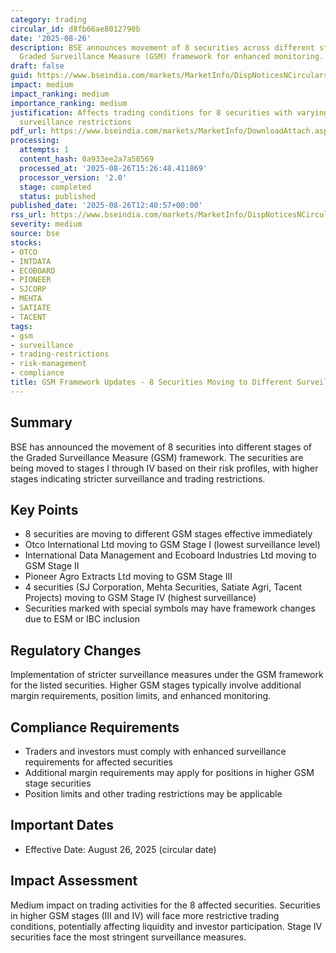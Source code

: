 ```yaml
---
category: trading
circular_id: d8fb66ae8012790b
date: '2025-08-26'
description: BSE announces movement of 8 securities across different stages of the
  Graded Surveillance Measure (GSM) framework for enhanced monitoring.
draft: false
guid: https://www.bseindia.com/markets/MarketInfo/DispNoticesNCirculars.aspx?Noticeid={A0B8365C-DD6F-40C1-A68A-DA2AEE41F86F}&noticeno=20250826-39&dt=08/26/2025&icount=39&totcount=56&flag=0
impact: medium
impact_ranking: medium
importance_ranking: medium
justification: Affects trading conditions for 8 securities with varying levels of
  surveillance restrictions
pdf_url: https://www.bseindia.com/markets/MarketInfo/DownloadAttach.aspx?id=20250826-39&attachedId=6f048b34-b39c-4485-bda0-d34288362cee
processing:
  attempts: 1
  content_hash: 0a933ee2a7a58569
  processed_at: '2025-08-26T15:26:48.411869'
  processor_version: '2.0'
  stage: completed
  status: published
published_date: '2025-08-26T12:40:57+00:00'
rss_url: https://www.bseindia.com/markets/MarketInfo/DispNoticesNCirculars.aspx?Noticeid={A0B8365C-DD6F-40C1-A68A-DA2AEE41F86F}&noticeno=20250826-39&dt=08/26/2025&icount=39&totcount=56&flag=0
severity: medium
source: bse
stocks:
- OTCO
- INTDATA
- ECOBOARD
- PIONEER
- SJCORP
- MEHTA
- SATIATE
- TACENT
tags:
- gsm
- surveillance
- trading-restrictions
- risk-management
- compliance
title: GSM Framework Updates - 8 Securities Moving to Different Surveillance Stages
---
```


## Summary

BSE has announced the movement of 8 securities into different stages of the Graded Surveillance Measure (GSM) framework. The securities are being moved to stages I through IV based on their risk profiles, with higher stages indicating stricter surveillance and trading restrictions.

## Key Points

- 8 securities are moving to different GSM stages effective immediately
- Otco International Ltd moving to GSM Stage I (lowest surveillance level)
- International Data Management and Ecoboard Industries Ltd moving to GSM Stage II
- Pioneer Agro Extracts Ltd moving to GSM Stage III
- 4 securities (SJ Corporation, Mehta Securities, Satiate Agri, Tacent Projects) moving to GSM Stage IV (highest surveillance)
- Securities marked with special symbols may have framework changes due to ESM or IBC inclusion

## Regulatory Changes

Implementation of stricter surveillance measures under the GSM framework for the listed securities. Higher GSM stages typically involve additional margin requirements, position limits, and enhanced monitoring.

## Compliance Requirements

- Traders and investors must comply with enhanced surveillance requirements for affected securities
- Additional margin requirements may apply for positions in higher GSM stage securities
- Position limits and other trading restrictions may be applicable

## Important Dates

- Effective Date: August 26, 2025 (circular date)

## Impact Assessment

Medium impact on trading activities for the 8 affected securities. Securities in higher GSM stages (III and IV) will face more restrictive trading conditions, potentially affecting liquidity and investor participation. Stage IV securities face the most stringent surveillance measures.